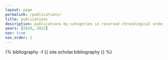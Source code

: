 ```yaml
---
layout: page
permalink: /publications/
title: publications
description: publications by categories in reversed chronological order. generated by jekyll-scholar.
years: [2020, 2022]
nav: true
nav_order: 1
---
```

<!-- _pages/publications.md -->
<div class="publications">

{% bibliography -f {{ site.scholar.bibliography }} %}

</div>
